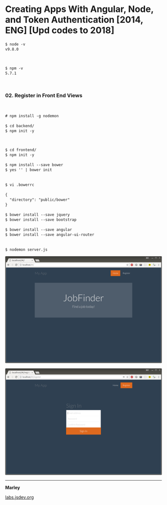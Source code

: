 # Creating Apps With Angular, Node, and Token Authentication [2014, ENG] [Upd codes to 2018]

    $ node -v
    v9.8.0

<br/>

    $ npm -v
    5.7.1

<br/>

### 02. Register in Front End Views

<br/>

    # npm install -g nodemon

    $ cd backend/
    $ npm init -y

<br/>

    $ cd frontend/
    $ npm init -y
    
    $ npm install --save bower
    $ yes '' | bower init
    
    
    $ vi .bowerrc

    {
      "directory": "public/bower"
    }
    
    $ bower install --save jquery
    $ bower install --save bootstrap
    
    $ bower install --save angular
    $ bower install --save angular-ui-router
    
    
    $ nodemon server.js


![Application](/img/part2-pic1.png?raw=true)

![Application](/img/part2-pic2.png?raw=true)


___

**Marley**

<a href="https://labs.jsdev.org">labs.jsdev.org</a>
